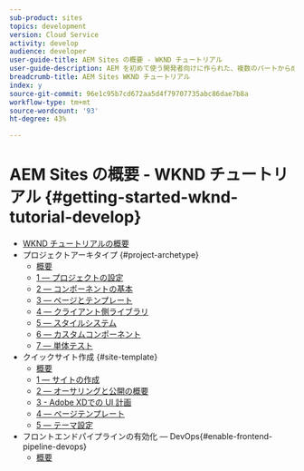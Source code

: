 ```yaml
---
sub-product: sites
topics: development
version: Cloud Service
activity: develop
audience: developer
user-guide-title: AEM Sites の概要 - WKND チュートリアル
user-guide-description: AEM を初めて使う開発者向けに作られた、複数のパートから成るチュートリアルです。架空のライフスタイルブランドである WKND 向けに AEM Sites を実装します。フロントエンドパイプラインを有効にして、開発をデプロイメントサイクルに進めます。
breadcrumb-title: AEM Sites WKND チュートリアル
index: y
source-git-commit: 96e1c95b7cd672aa5d4f79707735abc86dae7b8a
workflow-type: tm+mt
source-wordcount: '93'
ht-degree: 43%

---
```



# AEM Sites の概要 - WKND チュートリアル {#getting-started-wknd-tutorial-develop}

+ [WKND チュートリアルの概要](overview.md)
+ プロジェクトアーキタイプ {#project-archetype}
   + [概要](./project-archetype/overview.md)
   + [1 — プロジェクトの設定](./project-archetype/project-setup.md)
   + [2 — コンポーネントの基本](./project-archetype/component-basics.md)
   + [3 — ページとテンプレート](./project-archetype/pages-templates.md)
   + [4 — クライアント側ライブラリ](./project-archetype/client-side-libraries.md)
   + [5 — スタイルシステム](./project-archetype/style-system.md)
   + [6 — カスタムコンポーネント](./project-archetype/custom-component.md)
   + [7 — 単体テスト](./project-archetype/unit-testing.md)
+ クイックサイト作成 {#site-template}
   + [概要](./site-template/overview.md)
   + [1 — サイトの作成](./site-template/create-site.md)
   + [2 — オーサリングと公開の概要](./site-template/author-content-publish.md)
   + [3 - Adobe XDでの UI 計画](./site-template/ui-planning-adobe-xd.md)
   + [4 — ページテンプレート](./site-template/page-templates.md)
   + [5 — テーマ設定](./site-template/theming.md)
+ フロントエンドパイプラインの有効化 — DevOps{#enable-frontend-pipeline-devops}
   + [概要](./enable-frontend-pipeline/overview.md)


